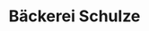 ---
title: "Bäckerei Schulze"
url: /altenburg/baeckerei-schulze-stauffenbergstrasse/
shop: Bäckerei
---